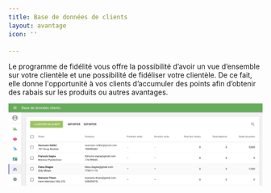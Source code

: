 ```yaml
---
title: Base de données de clients
layout: avantage
icon: ''

---
```

Le programme de fidélité vous offre la possibilité d’avoir un vue d’ensemble sur votre clientèle et une possibilité de fidéliser votre clientèle. De ce fait, elle donne l'opportunité à vos clients d’accumuler des points afin d’obtenir des rabais sur les produits ou autres avantages.

![](/uploads/screen-shot-2020-05-01-at-11-54-13-pm.png)